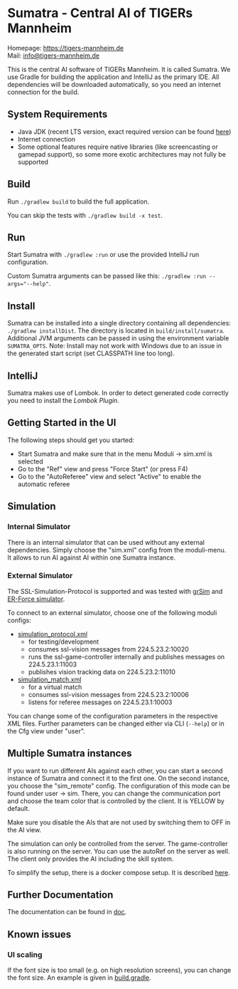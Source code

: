 # Sumatra - Central AI of TIGERs Mannheim

Homepage: https://tigers-mannheim.de  
Mail: info@tigers-mannheim.de

This is the central AI software of TIGERs Mannheim. It is called Sumatra.
We use Gradle for building the application and IntelliJ as the primary IDE.
All dependencies will be downloaded automatically, so you need an internet connection for the build.

## System Requirements

* Java JDK (recent LTS version, exact required version can be
  found [here](buildSrc/src/main/groovy/sumatra.java.gradle))
* Internet connection
* Some optional features require native libraries (like screencasting or gamepad support), so some more exotic
  architectures may not fully be supported

## Build

Run `./gradlew build` to build the full application.

You can skip the tests with `./gradlew build -x test`.

## Run

Start Sumatra with `./gradlew :run` or use the provided IntelliJ run configuration.

Custom Sumatra arguments can be passed like this: `./gradlew :run --args="--help"`.

## Install

Sumatra can be installed into a single directory containing all dependencies: `./gradlew installDist`.
The directory is located in `build/install/sumatra`.
Additional JVM arguments can be passed in using the environment variable `SUMATRA_OPTS`.
Note: Install may not work with Windows due to an issue in the generated start script (set CLASSPATH line too long).

## IntelliJ

Sumatra makes use of Lombok. In order to detect generated code correctly you need to install the *Lombok Plugin*.

## Getting Started in the UI

The following steps should get you started:

- Start Sumatra and make sure that in the menu Moduli -> sim.xml is selected
- Go to the "Ref" view and press "Force Start" (or press F4)
- Go to the "AutoReferee" view and select "Active" to enable the automatic referee

## Simulation

### Internal Simulator

There is an internal simulator that can be used without any external dependencies.
Simply choose the "sim.xml" config from the moduli-menu.
It allows to run AI against AI within one Sumatra instance.

### External Simulator

The SSL-Simulation-Protocol is supported and was tested with [grSim](https://github.com/RoboCup-SSL/grSim)
and [ER-Force simulator](https://github.com/robotics-erlangen/framework#simulator-cli).

To connect to an external simulator, choose one of the following moduli configs:

- [simulation_protocol.xml](config/moduli/simulation_protocol.xml)
    - for testing/development
    - consumes ssl-vision messages from 224.5.23.2:10020
    - runs the ssl-game-controller internally and publishes messages on 224.5.23.1:11003
    - publishes vision tracking data on 224.5.23.2:11010
- [simulation_match.xml](config/moduli/simulation_match.xml)
    - for a virtual match
    - consumes ssl-vision messages from 224.5.23.2:10006
    - listens for referee messages on 224.5.23.1:10003

You can change some of the configuration parameters in the respective XML files.
Further parameters can be changed either via CLI (`--help`) or in the Cfg view under "user".

## Multiple Sumatra instances

If you want to run different AIs against each other, you can start a second instance of Sumatra and connect it to the
first one.
On the second instance, you choose the "sim_remote" config.
The configuration of this mode can be found under user -> sim. There, you can change the communication port and choose
the team color that is controlled by the client. It is YELLOW by default.

Make sure you disable the AIs that are not used by switching them to OFF in the AI view.

The simulation can only be controlled from the server. The game-controller is also running on the server. You can use
the autoRef on the server as well. The client only provides the AI including the skill system.

To simplify the setup, there is a docker compose setup. It is
described [here](./modules/moduli-statistics-saver/Readme.md).

## Further Documentation

The documentation can be found in [doc](./doc).

## Known issues

### UI scaling

If the font size is too small (e.g. on high resolution screens), you can change the font size.
An example is given in [build.gradle](build.gradle).
